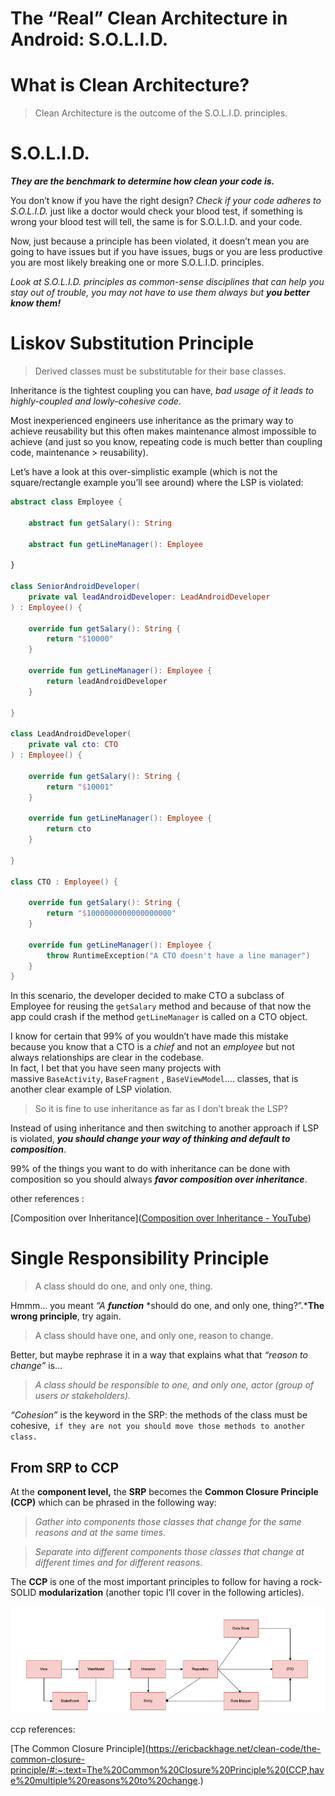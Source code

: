 # The “Real” Clean Architecture in Android: S.O.L.I.D.

# What is Clean Architecture?

> Clean Architecture is the outcome of the S.O.L.I.D. principles.

# S.O.L.I.D.

***They are the benchmark to determine how clean your code is.***

You don’t know if you have the right design? *Check if your code adheres to S.O.L.I.D.* just like a doctor would check your blood test, if something is wrong your blood test will tell, the same is for S.O.L.I.D. and your code.

Now, just because a principle has been violated, it doesn’t mean you are going to have issues but if you have issues, bugs or you are less productive you are most likely breaking one or more S.O.L.I.D. principles.

*Look at S.O.L.I.D. principles as common-sense disciplines that can help you stay out of trouble, you may not have to use them always but* ***you better know them!***

# Liskov Substitution Principle

> Derived classes must be substitutable for their base classes.

Inheritance is the tightest coupling you can have, *bad usage of it leads to highly-coupled and lowly-cohesive code*.

Most inexperienced engineers use inheritance as the primary way to achieve reusability but this often makes maintenance almost impossible to achieve (and just so you know, repeating code is much better than coupling code, maintenance > reusability).

Let’s have a look at this over-simplistic example (which is not the square/rectangle example you’ll see around) where the LSP is violated:

```kotlin
abstract class Employee {

    abstract fun getSalary(): String

    abstract fun getLineManager(): Employee

}

class SeniorAndroidDeveloper(
    private val leadAndroidDeveloper: LeadAndroidDeveloper
) : Employee() {

    override fun getSalary(): String {
        return "$10000"
    }

    override fun getLineManager(): Employee {
        return leadAndroidDeveloper
    }

}

class LeadAndroidDeveloper(
    private val cto: CTO
) : Employee() {

    override fun getSalary(): String {
        return "$10001"
    }

    override fun getLineManager(): Employee {
        return cto
    }

}

class CTO : Employee() {

    override fun getSalary(): String {
        return "$1000000000000000000"
    }

    override fun getLineManager(): Employee {
        throw RuntimeException("A CTO doesn't have a line manager")
    }
}
```

In this scenario, the developer decided to make CTO a subclass of Employee for reusing the `getSalary` method and because of that now the app could crash if the method `getLineManager` is called on a CTO object.

I know for certain that 99% of you wouldn’t have made this mistake because you know that a CTO is a *chief* and not an *employee* but not always relationships are clear in the codebase.  
In fact, I bet that you have seen many projects with massive `BaseActivity`, `BaseFragment` , `BaseViewModel`…. classes, that is another clear example of LSP violation.

> So it is fine to use inheritance as far as I don’t break the LSP?

Instead of using inheritance and then switching to another approach if LSP is violated, ***you should change your way of thinking and default to composition***.

99% of the things you want to do with inheritance can be done with composition so you should always ***favor* *composition over inheritance***.

other references : 

[Composition over Inheritance]([Composition over Inheritance - YouTube](https://www.youtube.com/watch?v=wfMtDGfHWpA&t=33s))

# **S**ingle Responsibility Principle

> A class should do one, and only one, thing.

Hmmm… you meant *“A* ***function*** *should do one, and only one, thing?”.***The wrong principle**, try again.

> A class should have one, and only one, reason to change.

Better, but maybe rephrase it in a way that explains what that *“reason to change”* is…

> *A class should be responsible to one, and only one, actor (group of users or stakeholders).*

*“Cohesion”* is the keyword in the SRP: the methods of the class must be cohesive,` if they are not you should move those methods to another class.`

## From SRP to CCP

At the **component level,** the **SRP** becomes the **Common Closure Principle (CCP)** which can be phrased in the following way:

> *Gather into components those classes that change for the same reasons and at the same times.*

> *Separate into different components those classes that change at different times and for different reasons*.

The **CCP** is one of the most important principles to follow for having a rock-SOLID **modularization** (another topic I’ll cover in the following articles).

![Capture.PNG](..\resources\Capture.PNG)



ccp references:

[The Common Closure Principle](https://ericbackhage.net/clean-code/the-common-closure-principle/#:~:text=The%20Common%20Closure%20Principle%20(CCP,have%20multiple%20reasons%20to%20change.)

